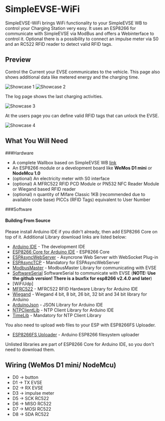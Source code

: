 # SimpleEVSE-WiFi

SimpleEVSE-WiFi brings WiFi functionality to your SimpleEVSE WB to control your Charging Station very easy. It uses an ESP8266 for communicate with SimpleEVSE via ModBus and offers a Webinterface to control it. Optional there is a possibility to connect an impulse meter via S0 and an RC522 RFID reader to detect valid RFID tags.

## Preview

Control the Current your EVSE communicates to the vehicle. This page also shows additional data like metered energy and the charging time.

![Showcase 1](https://raw.githubusercontent.com/CurtRod/SimpleEVSE-WiFi/master/demo/1.png)
![Showcase 2](https://raw.githubusercontent.com/CurtRod/SimpleEVSE-WiFi/master/demo/2.png)

The log page shows the last charging activities.

![Showcase 3](https://raw.githubusercontent.com/CurtRod/SimpleEVSE-WiFi/master/demo/3.png)

At the users page you can define valid RFID tags that can unlock the EVSE.

![Showcase 4](https://raw.githubusercontent.com/CurtRod/SimpleEVSE-WiFi/master/demo/4.png)


## What You Will Need

###Hardware
* A complete Wallbox based on SimpleEVSE WB [link](https://www.elektrofahrzeug-umbau.de/shop/wallbox/)
* An ESP8266 module or a development board like **WeMos D1 mini** or **NodeMcu 1.0**
* (optional) An electricity meter with S0 interface
* (optional) A MFRC522 RFID PCD Module or PN532 NFC Reader Module or Wiegand based RFID reader
* (optional) n quantity of Mifare Classic 1KB (recommended due to available code base) PICCs (RFID Tags) equivalent to User Number

###Software

#### Building From Source
Please install Arduino IDE if you didn't already, then add ESP8266 Core on top of it. Additional Library download links are listed below:

* [Arduino IDE](http://www.arduino.cc) - The development IDE
* [ESP8266 Core for Arduino IDE](https://github.com/esp8266/Arduino) - ESP8266 Core
* [ESPAsyncWebServer](https://github.com/me-no-dev/ESPAsyncWebServer) - Asyncrone Web Server with WebSocket Plug-in
* [ESPAsyncTCP](https://github.com/me-no-dev/ESPAsyncTCP) - Mandatory for ESPAsyncWebServer
* [ModbusMaster](https://github.com/4-20ma/ModbusMaster) - ModbusMaster Library for communicating with EVSE
* [SoftwareSerial](https://github.com/plerup/espsoftwareserial) SoftwareSerial to communicate with EVSE (**NOTE: Use the github version! There is a buxfix for esp8266 v2.4.0 and later**)
* [WiFiUdp]
* [MFRC522](https://github.com/miguelbalboa/rfid) - MFRC522 RFID Hardware Library for Arduino IDE
* [Wiegand](https://github.com/monkeyboard/Wiegand-Protocol-Library-for-Arduino) - Wiegand 4 bit, 8 bit, 26 bit, 32 bit and 34 bit library for Arduino
* [ArduinoJson](https://github.com/bblanchon/ArduinoJson) - JSON Library for Arduino IDE
* [NTPClientLib](https://github.com/gmag11/NtpClient/) - NTP Client Library for Arduino IDE
* [TimeLib](https://github.com/PaulStoffregen/Time) - Mandatory for NTP Client Library

You also need to upload web files to your ESP with ESP8266FS Uploader.

* [ESP8266FS Uploader](https://github.com/esp8266/arduino-esp8266fs-plugin) - Arduino ESP8266 filesystem uploader

Unlisted libraries are part of ESP8266 Core for Arduino IDE, so you don't need to download them.

## Wiring (WeMos D1 mini/ NodeMcu)

* D0	->	button
* D1	->	TX EVSE
* D2	->	RX EVSE
* D3	->	impulse meter
* D5	->	SCK RC522
* D6	->	MISO RC522
* D7	->	MOSI RC522
* D8	->	SDA RC522
